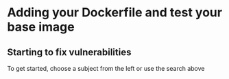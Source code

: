# Adding your Dockerfile and test your base image

## Starting to fix vulnerabilities

To get started, choose a subject from the left or use the search above

